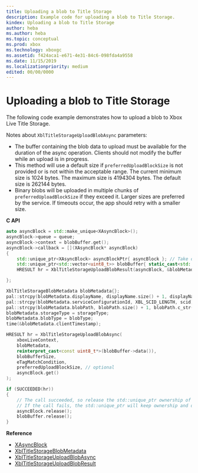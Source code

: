```yaml
---
title: Uploading a blob to Title Storage
description: Example code for uploading a blob to Title Storage.
kindex: Uploading a blob to Title Storage
author: heba
ms.author: heba
ms.topic: conceptual
ms.prod: xbox
ms.technology: xboxgc
ms.assetid: f424aca1-e671-4e31-84c6-098fda4a9558
ms.date: 11/15/2019
ms.localizationpriority: medium
edited: 00/00/0000
---
```


# Uploading a blob to Title Storage

The following code example demonstrates how to upload a blob to Xbox Live Title Storage.

Notes about `XblTitleStorageUploadBlobAsync` parameters:
- The buffer containing the blob data to upload must be available for the duration of the async operation. Clients should not modify the buffer while an upload is in progress.
- This method will use a default size if `preferredUploadBlockSize` is not provided or is not within the acceptable range. The current minimum size is 1024 bytes. The maximum size is 4194304 bytes.  The default size is 262144 bytes.
- Binary blobs will be uploaded in multiple chunks of `preferredUploadBlockSize` if they exceed it. Larger sizes are preferred by the service. If timeouts occur, the app should retry with a smaller size.

**C API**
<!--  XblTitleStorageUploadBlobAsync_C.md -->
```cpp
auto asyncBlock = std::make_unique<XAsyncBlock>();
asyncBlock->queue = queue;
asyncBlock->context = blobBuffer.get();
asyncBlock->callback = [](XAsyncBlock* asyncBlock)
{
    std::unique_ptr<XAsyncBlock> asyncBlockPtr{ asyncBlock }; // Take over ownership of the XAsyncBlock*
    std::unique_ptr<std::vector<uint8_t>> blobBuffer{ static_cast<std::vector<uint8_t>*>(asyncBlock->context) };
    HRESULT hr = XblTitleStorageUploadBlobResult(asyncBlock, &blobMetadata);

};

XblTitleStorageBlobMetadata blobMetadata{};
pal::strcpy(blobMetadata.displayName, displayName.size() + 1, displayName.c_str());
pal::strcpy(blobMetadata.serviceConfigurationId, XBL_SCID_LENGTH, scid);
pal::strcpy(blobMetadata.blobPath, blobPath.size() + 1, blobPath.c_str());
blobMetadata.storageType = storageType;
blobMetadata.blobType = blobType;
time(&blobMetadata.clientTimestamp);

HRESULT hr = XblTitleStorageUploadBlobAsync(
    xboxLiveContext,
    blobMetadata,
    reinterpret_cast<const uint8_t*>(blobBuffer->data()),
    blobBufferSize,
    eTagMatchCondition,
    preferredUploadBlockSize, // optional
    asyncBlock.get()
);

if (SUCCEEDED(hr))
{
    // The call succeeded, so release the std::unique_ptr ownership of XAsyncBlock* since the callback will take over ownership.
    // If the call fails, the std::unique_ptr will keep ownership and delete the XAsyncBlock*
    asyncBlock.release();
    blobBuffer.release();
}
```

**Reference**
* [XAsyncBlock](xasyncblock.md)
* [XblTitleStorageBlobMetadata](xbltitlestorageblobmetadata.md)
* [XblTitleStorageUploadBlobAsync](xbltitlestorageuploadblobasync.md)
* [XblTitleStorageUploadBlobResult](xbltitlestorageuploadblobresult.md)
